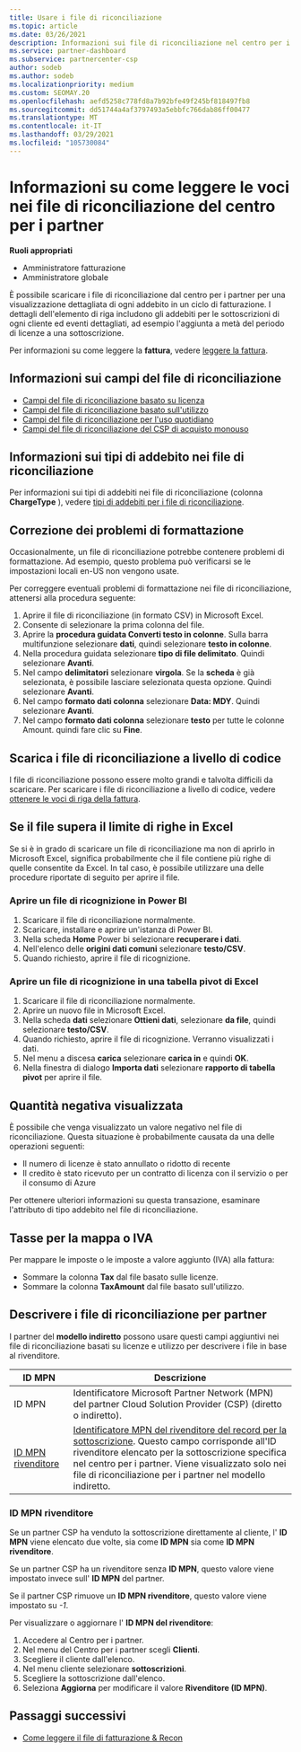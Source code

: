 ```yaml
---
title: Usare i file di riconciliazione
ms.topic: article
ms.date: 03/26/2021
description: Informazioni sui file di riconciliazione nel centro per i partner e su come interpretare le visualizzazioni dettagliate degli articoli di linea degli addebiti per un determinato ciclo di fatturazione.
ms.service: partner-dashboard
ms.subservice: partnercenter-csp
author: sodeb
ms.author: sodeb
ms.localizationpriority: medium
ms.custom: SEOMAY.20
ms.openlocfilehash: aefd5258c778fd8a7b92bfe49f245bf818497fb8
ms.sourcegitcommit: dd51744a4af3797493a5ebbfc766dab86ff00477
ms.translationtype: MT
ms.contentlocale: it-IT
ms.lasthandoff: 03/29/2021
ms.locfileid: "105730084"
---
```

# <a name="learn-how-to-read-the-line-items-in-your-partner-center-reconciliation-files"></a>Informazioni su come leggere le voci nei file di riconciliazione del centro per i partner

**Ruoli appropriati**

- Amministratore fatturazione
- Amministratore globale

È possibile scaricare i file di riconciliazione dal centro per i partner per una visualizzazione dettagliata di ogni addebito in un ciclo di fatturazione. I dettagli dell'elemento di riga includono gli addebiti per le sottoscrizioni di ogni cliente ed eventi dettagliati, ad esempio l'aggiunta a metà del periodo di licenze a una sottoscrizione.

Per informazioni su come leggere la **fattura**, vedere [leggere la fattura](read-your-bill.md).

## <a name="understand-reconciliation-file-fields"></a>Informazioni sui campi del file di riconciliazione

- [Campi del file di riconciliazione basato su licenza](license-based-recon-files.md)
- [Campi del file di riconciliazione basato sull'utilizzo](usage-based-recon-files.md)
- [Campi del file di riconciliazione per l'uso quotidiano](daily-rated-usage-recon-files.md)
- [Campi del file di riconciliazione del CSP di acquisto monouso](modern-invoice-reconciliation-file.md)

## <a name="understand-charge-types-in-reconciliation-files"></a>Informazioni sui tipi di addebito nei file di riconciliazione

Per informazioni sui tipi di addebiti nei file di riconciliazione (colonna **ChargeType** ), vedere [tipi di addebiti per i file di riconciliazione](recon-file-charge-types.md).

## <a name="fix-formatting-issues"></a>Correzione dei problemi di formattazione

Occasionalmente, un file di riconciliazione potrebbe contenere problemi di formattazione. Ad esempio, questo problema può verificarsi se le impostazioni locali en-US non vengono usate.

Per correggere eventuali problemi di formattazione nei file di riconciliazione, attenersi alla procedura seguente:

1. Aprire il file di riconciliazione (in formato CSV) in Microsoft Excel.
2. Consente di selezionare la prima colonna del file.
3. Aprire la **procedura guidata Converti testo in colonne**. Sulla barra multifunzione selezionare **dati**, quindi selezionare **testo in colonne**.
4. Nella procedura guidata selezionare **tipo di file delimitato**. Quindi selezionare **Avanti**.
5. Nel campo **delimitatori** selezionare **virgola**. Se la **scheda** è già selezionata, è possibile lasciare selezionata questa opzione. Quindi selezionare **Avanti**.
6. Nel campo **formato dati colonna** selezionare **Data: MDY**. Quindi selezionare **Avanti**.
7. Nel campo **formato dati colonna** selezionare **testo** per tutte le colonne Amount. quindi fare clic su **Fine**.

## <a name="download-reconciliation-files-programmatically"></a>Scarica i file di riconciliazione a livello di codice

I file di riconciliazione possono essere molto grandi e talvolta difficili da scaricare. Per scaricare i file di riconciliazione a livello di codice, vedere [ottenere le voci di riga della fattura](/partner-center/develop/get-invoiceline-items).

## <a name="if-your-file-exceeds-the-row-limit-in-excel"></a>Se il file supera il limite di righe in Excel

Se si è in grado di scaricare un file di riconciliazione ma non di aprirlo in Microsoft Excel, significa probabilmente che il file contiene più righe di quelle consentite da Excel. In tal caso, è possibile utilizzare una delle procedure riportate di seguito per aprire il file.

### <a name="open-a-recon-file-in-power-bi"></a>Aprire un file di ricognizione in Power BI

1. Scaricare il file di riconciliazione normalmente.
2. Scaricare, installare e aprire un'istanza di Power BI.
3. Nella scheda **Home** Power bi selezionare **recuperare i dati**.
4. Nell'elenco delle **origini dati comuni** selezionare **testo/CSV**.
5. Quando richiesto, aprire il file di ricognizione.

### <a name="open-a-recon-file-in-an-excel-pivot-table"></a>Aprire un file di ricognizione in una tabella pivot di Excel

1. Scaricare il file di riconciliazione normalmente.
2. Aprire un nuovo file in Microsoft Excel.
3. Nella scheda **dati** selezionare **Ottieni dati**, selezionare **da file**, quindi selezionare **testo/CSV**.
4. Quando richiesto, aprire il file di ricognizione. Verranno visualizzati i dati.
5. Nel menu a discesa **carica** selezionare **carica in** e quindi **OK**.
6. Nella finestra di dialogo **Importa dati** selezionare **rapporto di tabella pivot** per aprire il file.

## <a name="negative-amount-displayed"></a>Quantità negativa visualizzata

È possibile che venga visualizzato un valore negativo nel file di riconciliazione. Questa situazione è probabilmente causata da una delle operazioni seguenti:

- Il numero di licenze è stato annullato o ridotto di recente
- Il credito è stato ricevuto per un contratto di licenza con il servizio o per il consumo di Azure

Per ottenere ulteriori informazioni su questa transazione, esaminare l'attributo di tipo addebito nel file di riconciliazione.

## <a name="map-taxes-or-vat"></a>Tasse per la mappa o IVA

Per mappare le imposte o le imposte a valore aggiunto (IVA) alla fattura:

- Sommare la colonna **Tax** dal file basato sulle licenze.
- Sommare la colonna **TaxAmount** dal file basato sull'utilizzo.

## <a name="itemize-reconciliation-files-by-partner"></a>Descrivere i file di riconciliazione per partner

I partner del **modello indiretto** possono usare questi campi aggiuntivi nei file di riconciliazione basati su licenze e utilizzo per descrivere i file in base al rivenditore.

| ID MPN | Descrizione |
| ------ | ----------- |
| ID MPN | Identificatore Microsoft Partner Network (MPN) del partner Cloud Solution Provider (CSP) (diretto o indiretto). |
| [ID MPN rivenditore](#reseller-mpn-id) | [Identificatore MPN del rivenditore del record per la sottoscrizione](#reseller-mpn-id). Questo campo corrisponde all'ID rivenditore elencato per la sottoscrizione specifica nel centro per i partner. Viene visualizzato solo nei file di riconciliazione per i partner nel modello indiretto. |

### <a name="reseller-mpn-id"></a>ID MPN rivenditore

Se un partner CSP ha venduto la sottoscrizione direttamente al cliente, l' **ID MPN** viene elencato due volte, sia come **ID MPN** sia come **ID MPN rivenditore**.

Se un partner CSP ha un rivenditore senza **ID MPN**, questo valore viene impostato invece sull' **ID MPN** del partner.

Se il partner CSP rimuove un **ID MPN rivenditore**, questo valore viene impostato su *-1*.

Per visualizzare o aggiornare l' **ID MPN del rivenditore**:

1. Accedere al Centro per i partner.
2. Nel menu del Centro per i partner scegli **Clienti**.
3. Scegliere il cliente dall'elenco.
4. Nel menu cliente selezionare **sottoscrizioni**.
5. Scegliere la sottoscrizione dall'elenco.
6. Seleziona **Aggiorna** per modificare il valore **Rivenditore (ID MPN)**.

## <a name="next-steps"></a>Passaggi successivi

- [Come leggere il file di fatturazione & Recon](read-your-bill.md) 
